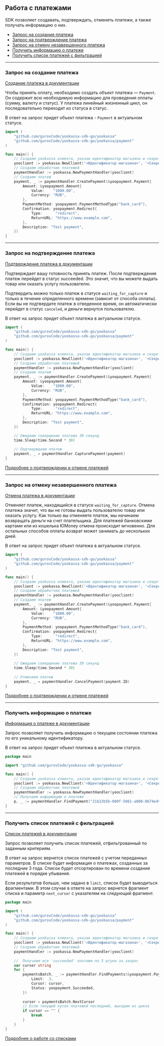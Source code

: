 ## Работа с платежами

SDK позволяет создавать, подтверждать, отменять платежи, а также получать информацию о них.

* [Запрос на создание платежа](#Запрос-на-создание-платежа)
* [Запрос на подтверждение платежа](#Запрос-на-подтверждение-платежа)
* [Запрос на отмену незавершенного платежа](#Запрос-на-отмену-незавершенного-платежа)
* [Получить информацию о платеже](#Получить-информацию-о-платеже)
* [Получить список платежей с фильтрацией](#Получить-список-платежей-с-фильтрацией)

---

### Запрос на создание платежа
[Создание платежа в документации](https://yookassa.ru/developers/api?lang=bash#create_payment)

Чтобы принять оплату, необходимо создать объект платежа — `Payment`. Он содержит всю необходимую информацию
для проведения оплаты (сумму, валюту и статус). У платежа линейный жизненный цикл,
он последовательно переходит из статуса в статус.

В ответ на запрос придет объект платежа - `Payment` в актуальном статусе.

```go
import (
	"github.com/gurovCode/yookassa-sdk-go/yookassa"
	"github.com/gurovCode/yookassa-sdk-go/yookassa/payment"
)

func main() {
	// Создаем yookassa клиента, указав идентификатор магазина и секретный ключ
	yooclient := yookassa.NewClient('<Идентификатор магазина>', '<Секретный ключ>')
	// Создаем обработчик платежей
	paymentHandler := yookassa.NewPaymentHandler(yooclient)
	// Создаем платеж
	payment, _ := paymentHandler.CreatePayment(&yoopayment.Payment{
		Amount: &yoopayment.Amount{
			Value:    "1000.00",
			Currency: "RUB",
		},
		PaymentMethod: yoopayment.PaymentMethodType("bank_card"),
		Confirmation: yoopayment.Redirect{
			Type:      "redirect",
			ReturnURL: "https://www.example.com",
		},
		Description: "Test payment",
	})
}
```

---

### Запрос на подтверждение платежа

[Подтверждение платежа в документации](https://yookassa.ru/developers/api?lang=bash#capture_payment)

Подтверждает вашу готовность принять платеж. После подтверждения платеж перейдет в статус succeeded.
Это значит, что вы можете выдать товар или оказать услугу пользователю.

Подтвердить можно только платеж в статусе `waiting_for_capture` и только в течение определенного времени
(зависит от способа оплаты). Если вы не подтвердите платеж в отведенное время, он автоматически перейдет
в статус `canceled`, и деньги вернутся пользователю.

В ответ на запрос придет объект платежа в актуальном статусе.

```go
import (
	"github.com/gurovCode/yookassa-sdk-go/yookassa"
	"github.com/gurovCode/yookassa-sdk-go/yookassa/payment"
)

func main() {
	// Создаем yookassa клиента, указав идентификатор магазина и секретный ключ
	yooclient := yookassa.NewClient('<Идентификатор магазина>', '<Секретный ключ>')
	// Создаем обработчик платежей
	paymentHandler := yookassa.NewPaymentHandler(yooclient)
	// Создаем платеж
	payment, _ := paymentHandler.CreatePayment(&yoopayment.Payment{
		Amount: &yoopayment.Amount{
			Value:    "1000.00",
			Currency: "RUB",
		},
		PaymentMethod: yoopayment.PaymentMethodType("bank_card"),
		Confirmation: yoopayment.Redirect{
			Type:      "redirect",
			ReturnURL: "https://www.example.com",
		},
		Description: "Test payment",
	})

	// Ожидаем совершение платежа 30 секунд 
	time.Sleep(time.Second * 30)
	
	// Подтверждаем платеж
	payment, _ = paymentHandler.CapturePayment(payment)
}
```
[Подробнее о подтверждении и отмене платежей](https://yookassa.ru/developers/payments/payment-process#capture-and-cancel)


---

### Запрос на отмену незавершенного платежа
[Отмена платежа в документации](https://yookassa.ru/developers/api?lang=python#cancel_payment)

Отменяет платеж, находящийся в статусе `waiting_for_capture`. Отмена платежа значит, что вы не готовы
выдать пользователю товар или оказать услугу. Как только вы отменяете платеж, мы начинаем возвращать деньги на счет плательщика. Для платежей банковскими картами или из кошелька ЮMoney отмена происходит мгновенно. Для остальных способов оплаты возврат может занимать до нескольких дней.

В ответ на запрос придет объект платежа в актуальном статусе.
```go
import (
    "github.com/gurovCode/yookassa-sdk-go/yookassa"
    "github.com/gurovCode/yookassa-sdk-go/yookassa/payment"
)

func main() {
    // Создаем yookassa клиента, указав идентификатор магазина и секретный ключ
    yooclient := yookassa.NewClient('<Идентификатор магазина>', '<Секретный ключ>')
    // Создаем обработчик платежей
    paymentHandler := yookassa.NewPaymentHandler(yooclient)
    // Создаем платеж
    payment, _ := paymentHandler.CreatePayment(&yoopayment.Payment{
        Amount: &yoopayment.Amount{
            Value:    "1000.00",
            Currency: "RUB",
        },
        PaymentMethod: yoopayment.PaymentMethodType("bank_card"),
        Confirmation: yoopayment.Redirect{
            Type:      "redirect",
            ReturnURL: "https://www.example.com",
        },
        Description: "Test payment",
    })
    
    // Ожидаем совершение платежа 30 секунд 
    time.Sleep(time.Second * 30)
    
    // Отменяем платеж
    payment, _ = paymentHandler.CancelPayment(payment.ID)
}
```
[Подробнее о подтверждении и отмене платежей](https://yookassa.ru/developers/payments/payment-process#capture-and-cancel)

---

### Получить информацию о платеже

[Информация о платеже в документации](https://yookassa.ru/developers/api?lang=bash#get_payment)

Запрос позволяет получить информацию о текущем состоянии платежа по его уникальному идентификатору.

В ответ на запрос придет объект платежа в актуальном статусе.

```go
package main

import "github.com/gurovCode/yookassa-sdk-go/yookassa"

func main() {
	// Создаем yookassa клиента, указав идентификатор магазина и секретный ключ
	yooclient := yookassa.NewClient('<Идентификатор магазина>', '<Секретный ключ>')
	// Создаем обработчик платежей
	paymentHandler := yookassa.NewPaymentHandler(yooclient)
	// Получаем информацию о платеже
	p, _ := paymentHandler.FindPayment("21b23b5b-000f-5061-a000-0674e49a8c10")
}
```
---

### Получить список платежей с фильтрацией

[Список платежей в документации](https://yookassa.ru/developers/api?lang=bash#get_payments_list)

Запрос позволяет получить список платежей, отфильтрованный по заданным критериям.

В ответ на запрос вернется список платежей с учетом переданных параметров. В списке будет информация о платежах,
созданных за последние 3 года. Список будет отсортирован по времени создания платежей в порядке убывания.

Если результатов больше, чем задано в `limit`, список будет выводиться фрагментами. В этом случае в ответе на запрос
вернется фрагмент списка и параметр `next_cursor` с указателем на следующий фрагмент.

```go
package main

import (
	"github.com/gurovCode/yookassa-sdk-go/yookassa"
	"github.com/gurovCode/yookassa-sdk-go/yookassa/payment"
)

func main() {
	// Создаем yookassa клиента, указав идентификатор магазина и секретный ключ
	yooclient := yookassa.NewClient('<Идентификатор магазина>', '<Секретный ключ>')
	// Создаем обработчик платежей
	paymentHandler := yookassa.NewPaymentHandler(yooclient)
	
	//  Получаем все 'succeeded' платежи по 3 штуки за запрос
	var cursor string
	for {
		paymentsBatch, _ := paymentHandler.FindPayments(&yoopayment.PaymentListFilter{
			Limit:  3,
			Cursor: cursor,
			Status: yoopayment.Succeeded,
		})
		
		cursor = paymentsBatch.NextCursor
		// Если текущий кусок платежей последний, выходим из цикла
		if cursor == "" { 
			break
		}
	}
}
```
[Подробнее о работе со списками](https://yookassa.ru/developers/using-api/lists)